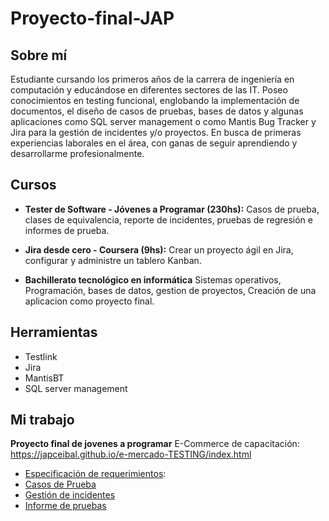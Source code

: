 # Proyecto-final-JAP
## Sobre mí
Estudiante cursando los primeros años de la carrera de ingeniería en computación y educándose en diferentes sectores de las IT. Poseo conocimientos en testing funcional, englobando la implementación de documentos, el diseño de casos de pruebas, bases de datos y algunas aplicaciones como SQL server management o como Mantis Bug Tracker y Jira para la gestión de incidentes y/o proyectos. En busca de primeras experiencias laborales en el área, con ganas de seguir aprendiendo y desarrollarme profesionalmente.

## Cursos
* **Tester de Software - Jóvenes a Programar (230hs):**
  Casos de prueba, clases de equivalencia, reporte de incidentes, pruebas de regresión e informes de prueba.
  
* **Jira desde cero - Coursera (9hs):**
  Crear un proyecto ágil en Jira, configurar y administre un tablero Kanban.
  
* **Bachillerato tecnológico en informática**
  Sistemas operativos, Programación, bases de datos, gestion de proyectos, Creación de una aplicacion como proyecto final.

## Herramientas
* Testlink
* Jira
* MantisBT
* SQL server management

## Mi trabajo
**Proyecto final de jovenes a programar**
E-Commerce de capacitación: https://japceibal.github.io/e-mercado-TESTING/index.html

  * [Especificación de requerimientos](https://drive.google.com/file/d/1qW6eync2VX8NmCh4u5WepUFkPpGBB7dD/view?usp=sharing):
  * [Casos de Prueba](https://docs.google.com/spreadsheets/d/15RNO05GKgHlfWhN6S5pj1oeN4Fb9IXsO/edit?usp=sharing&ouid=107285287996134254810&rtpof=true&sd=true)
  * [Gestión de incidentes](https://docs.google.com/spreadsheets/d/18qUDioaq0IMmDU0zOW4FDpYPCZnXxOIk/edit?usp=sharing&ouid=107285287996134254810&rtpof=true&sd=true)
  * [Informe de pruebas](https://drive.google.com/file/d/18vR1bp6aXQ-uyX0AlLD7sd0E_L3VJ3Ho/view?usp=sharing)

